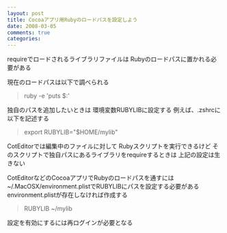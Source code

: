 ```yaml
---
layout: post
title: Cocoaアプリ用Rubyのロードパスを設定しよう
date: 2008-03-05
comments: true
categories:
---
```



requireでロードされるライブラリファイルは
Rubyのロードパスに置かれる必要がある

現在のロードパスは以下で調べられる
 
> ruby -e 'puts $:'


独自のパスを追加したいときは
環境変数RUBYLIBに設定する
例えば、.zshrcに以下を記述する
 
> export RUBYLIB="$HOME/mylib"


CotEditorでは編集中のファイルに対して
Rubyスクリプトを実行できるけど
そのスクリプトで独自パスにあるライブラリをrequireするときは
上記の設定は生きない

CotEditorなどのCocoaアプリでRubyのロードパスを通すには
~/.MacOSX/environment.plistでRUBYLIBにパスを設定する必要がある
environment.plistが存在しなければ作成する
 
> <key>RUBYLIB</key> 
> <string>~/mylib</string>

設定を有効にするには再ログインが必要となる
